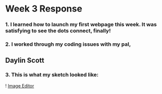 # Week 3 Response
### 1. I learned how to launch my first webpage this week. It was satisfying to see the dots connect, finally!

### 2. I worked through my coding issues with my pal,
## Daylin Scott
### 3. This is what my sketch looked like: 
! [Image Editor](Foster_MarkupHW3.jpg)

